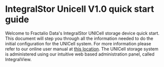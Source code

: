 IntegralStor Unicell V1.0 quick start guide
====





Welcome to Fractalio Data's IntegralStor UNICell storage device quick start. This document will step you through all the information needed to do the initial configuration for the UNICell system. For more information please refer to our online user manual at [this location](https://www.gitbook.com/book/fractalram/integralstor-unicell-v1-0-user-manual/details). The UNICell storage system is administered  using our intuitive web based administration panel, called IntegralView.


